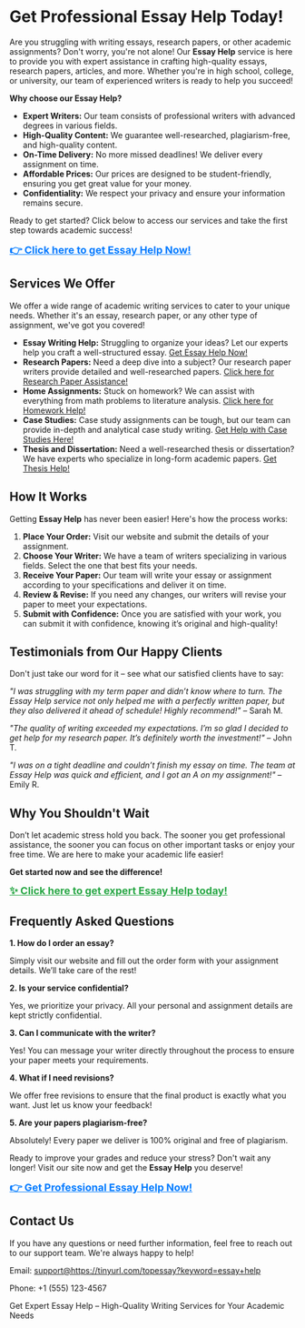 <h1>Get Professional Essay Help Today!</h1>

<p>Are you struggling with writing essays, research papers, or other academic assignments? Don't worry, you're not alone! Our <strong>Essay Help</strong> service is here to provide you with expert assistance in crafting high-quality essays, research papers, articles, and more. Whether you're in high school, college, or university, our team of experienced writers is ready to help you succeed!</p>

<p><strong>Why choose our Essay Help?</strong></p>
<ul>
  <li><strong>Expert Writers:</strong> Our team consists of professional writers with advanced degrees in various fields.</li>
  <li><strong>High-Quality Content:</strong> We guarantee well-researched, plagiarism-free, and high-quality content.</li>
  <li><strong>On-Time Delivery:</strong> No more missed deadlines! We deliver every assignment on time.</li>
  <li><strong>Affordable Prices:</strong> Our prices are designed to be student-friendly, ensuring you get great value for your money.</li>
  <li><strong>Confidentiality:</strong> We respect your privacy and ensure your information remains secure.</li>
</ul>

<p>Ready to get started? Click below to access our services and take the first step towards academic success!</p>

<p><a href="https://tinyurl.com/topessay?keyword=essay+help" style="color: #007BFF; font-weight: bold; font-size: 18px;">👉 Click here to get <strong>Essay Help</strong> Now!</a></p>

<h2>Services We Offer</h2>
<p>We offer a wide range of academic writing services to cater to your unique needs. Whether it's an essay, research paper, or any other type of assignment, we've got you covered!</p>

<ul>
  <li><strong>Essay Writing Help:</strong> Struggling to organize your ideas? Let our experts help you craft a well-structured essay. <a href="https://tinyurl.com/topessay?keyword=essay+help">Get Essay Help Now!</a></li>
  <li><strong>Research Papers:</strong> Need a deep dive into a subject? Our research paper writers provide detailed and well-researched papers. <a href="https://tinyurl.com/topessay?keyword=essay+help">Click here for Research Paper Assistance!</a></li>
  <li><strong>Home Assignments:</strong> Stuck on homework? We can assist with everything from math problems to literature analysis. <a href="https://tinyurl.com/topessay?keyword=essay+help">Click here for Homework Help!</a></li>
  <li><strong>Case Studies:</strong> Case study assignments can be tough, but our team can provide in-depth and analytical case study writing. <a href="https://tinyurl.com/topessay?keyword=essay+help">Get Help with Case Studies Here!</a></li>
  <li><strong>Thesis and Dissertation:</strong> Need a well-researched thesis or dissertation? We have experts who specialize in long-form academic papers. <a href="https://tinyurl.com/topessay?keyword=essay+help">Get Thesis Help!</a></li>
</ul>

<h2>How It Works</h2>
<p>Getting <strong>Essay Help</strong> has never been easier! Here's how the process works:</p>
<ol>
  <li><strong>Place Your Order:</strong> Visit our website and submit the details of your assignment.</li>
  <li><strong>Choose Your Writer:</strong> We have a team of writers specializing in various fields. Select the one that best fits your needs.</li>
  <li><strong>Receive Your Paper:</strong> Our team will write your essay or assignment according to your specifications and deliver it on time.</li>
  <li><strong>Review & Revise:</strong> If you need any changes, our writers will revise your paper to meet your expectations.</li>
  <li><strong>Submit with Confidence:</strong> Once you are satisfied with your work, you can submit it with confidence, knowing it’s original and high-quality!</li>
</ol>

<h2>Testimonials from Our Happy Clients</h2>
<p>Don't just take our word for it – see what our satisfied clients have to say:</p>

<p><em>"I was struggling with my term paper and didn’t know where to turn. The Essay Help service not only helped me with a perfectly written paper, but they also delivered it ahead of schedule! Highly recommend!"</em> – Sarah M.</p>

<p><em>"The quality of writing exceeded my expectations. I’m so glad I decided to get help for my research paper. It’s definitely worth the investment!"</em> – John T.</p>

<p><em>"I was on a tight deadline and couldn’t finish my essay on time. The team at Essay Help was quick and efficient, and I got an A on my assignment!"</em> – Emily R.</p>

<h2>Why You Shouldn't Wait</h2>
<p>Don’t let academic stress hold you back. The sooner you get professional assistance, the sooner you can focus on other important tasks or enjoy your free time. We are here to make your academic life easier!</p>

<p><strong>Get started now and see the difference!</strong></p>

<p><a href="https://tinyurl.com/topessay?keyword=essay+help" style="color: #28a745; font-weight: bold; font-size: 18px;">✨ Click here to get expert <strong>Essay Help</strong> today!</a></p>

<h2>Frequently Asked Questions</h2>
<p><strong>1. How do I order an essay?</strong></p>
<p>Simply visit our website and fill out the order form with your assignment details. We’ll take care of the rest!</p>

<p><strong>2. Is your service confidential?</strong></p>
<p>Yes, we prioritize your privacy. All your personal and assignment details are kept strictly confidential.</p>

<p><strong>3. Can I communicate with the writer?</strong></p>
<p>Yes! You can message your writer directly throughout the process to ensure your paper meets your requirements.</p>

<p><strong>4. What if I need revisions?</strong></p>
<p>We offer free revisions to ensure that the final product is exactly what you want. Just let us know your feedback!</p>

<p><strong>5. Are your papers plagiarism-free?</strong></p>
<p>Absolutely! Every paper we deliver is 100% original and free of plagiarism.</p>

<p>Ready to improve your grades and reduce your stress? Don't wait any longer! Visit our site now and get the <strong>Essay Help</strong> you deserve!</p>

<p><a href="https://tinyurl.com/topessay?keyword=essay+help" style="color: #007BFF; font-weight: bold; font-size: 18px;">👉 Get Professional Essay Help Now!</a></p>

<h2>Contact Us</h2>
<p>If you have any questions or need further information, feel free to reach out to our support team. We're always happy to help!</p>

<p>Email: <a href="mailto:support@https://tinyurl.com/topessay?keyword=essay+help">support@https://tinyurl.com/topessay?keyword=essay+help</a></p>
<p>Phone: +1 (555) 123-4567</p>
Get Expert Essay Help – High-Quality Writing Services for Your Academic Needs
